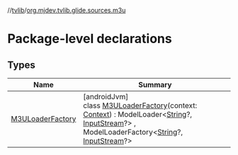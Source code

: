 //[tvlib](../../index.md)/[org.mjdev.tvlib.glide.sources.m3u](index.md)

# Package-level declarations

## Types

| Name | Summary |
|---|---|
| [M3ULoaderFactory](-m3-u-loader-factory/index.md) | [androidJvm]<br>class [M3ULoaderFactory](-m3-u-loader-factory/index.md)(context: [Context](https://developer.android.com/reference/kotlin/android/content/Context.html)) : ModelLoader&lt;[String](https://kotlinlang.org/api/latest/jvm/stdlib/kotlin/-string/index.html)?, [InputStream](https://developer.android.com/reference/kotlin/java/io/InputStream.html)?&gt; , ModelLoaderFactory&lt;[String](https://kotlinlang.org/api/latest/jvm/stdlib/kotlin/-string/index.html)?, [InputStream](https://developer.android.com/reference/kotlin/java/io/InputStream.html)?&gt; |
